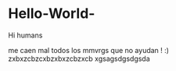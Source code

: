 # Hello-World-
Hi humans 

me caen mal todos los mmvrgs que no ayudan !
:)
zxbxzcbzcxbzxbxzcbzxcb
xgsagsdgsdgsda
